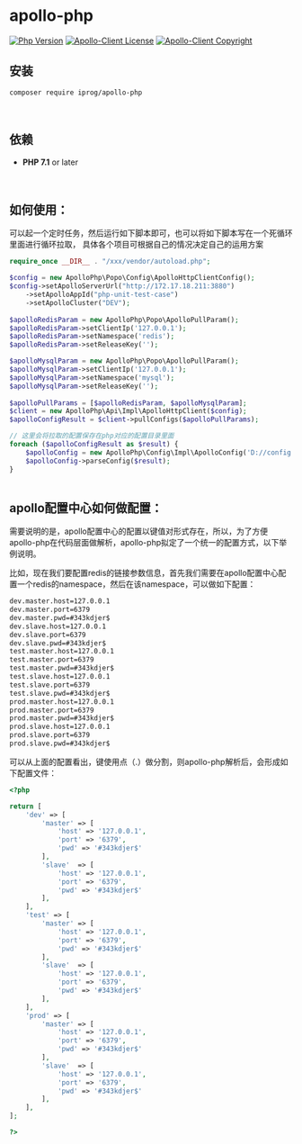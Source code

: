 # apollo-php

[![Php Version](https://img.shields.io/badge/php-%3E=7.1-brightgreen.svg?maxAge=2592000)](https://secure.php.net/)
[![Apollo-Client License](https://img.shields.io/badge/apollo--client--license-MIT-blue.svg?maxAge=2592000)](https://secure.php.net/)
[![Apollo-Client Copyright](https://img.shields.io/badge/copyright-2345.com-lightgrey.svg?maxAge=2592000)](https://secure.php.net/)
<br>

## 安装

```shell
composer require iprog/apollo-php
```
<br>

## 依赖

- **PHP 7.1** or later
<br>

## 如何使用：
可以起一个定时任务，然后运行如下脚本即可，也可以将如下脚本写在一个死循环里面进行循环拉取，
具体各个项目可根据自己的情况决定自己的运用方案

```php
require_once __DIR__ . "/xxx/vendor/autoload.php";

$config = new ApolloPhp\Popo\Config\ApolloHttpClientConfig();
$config->setApolloServerUrl("http://172.17.18.211:3880")
    ->setApolloAppId("php-unit-test-case")
    ->setApolloCluster("DEV");
    
$apolloRedisParam = new ApolloPhp\Popo\ApolloPullParam();
$apolloRedisParam->setClientIp('127.0.0.1');
$apolloRedisParam->setNamespace('redis');
$apolloRedisParam->setReleaseKey('');  

$apolloMysqlParam = new ApolloPhp\Popo\ApolloPullParam();
$apolloMysqlParam->setClientIp('127.0.0.1');
$apolloMysqlParam->setNamespace('mysql');
$apolloMysqlParam->setReleaseKey(''); 
  
$apolloPullParams = [$apolloRedisParam, $apolloMysqlParam];
$client = new ApolloPhp\Api\Impl\ApolloHttpClient($config);
$apolloConfigResult = $client->pullConfigs($apolloPullParams); 

// 这里会将拉取的配置保存在php对应的配置目录里面
foreach ($apolloConfigResult as $result) {
    $apolloConfig = new ApolloPhp\Config\Impl\ApolloConfig('D://config');
    $apolloConfig->parseConfig($result);
}
          
```

## apollo配置中心如何做配置：

需要说明的是，apollo配置中心的配置以键值对形式存在，所以，为了方便apollo-php在代码层面做解析，apollo-php拟定了一个统一的配置方式，以下举例说明。

比如，现在我们要配置redis的链接参数信息，首先我们需要在apollo配置中心配置一个redis的namespace，然后在该namespace，可以做如下配置：
```txt
dev.master.host=127.0.0.1
dev.master.port=6379
dev.master.pwd=#343kdjer$
dev.slave.host=127.0.0.1
dev.slave.port=6379
dev.slave.pwd=#343kdjer$
test.master.host=127.0.0.1
test.master.port=6379
test.master.pwd=#343kdjer$
test.slave.host=127.0.0.1
test.slave.port=6379
test.slave.pwd=#343kdjer$
prod.master.host=127.0.0.1
prod.master.port=6379
prod.master.pwd=#343kdjer$
prod.slave.host=127.0.0.1
prod.slave.port=6379
prod.slave.pwd=#343kdjer$
```
可以从上面的配置看出，键使用点（.）做分割，则apollo-php解析后，会形成如下配置文件：
```php
<?php

return [
    'dev' => [
        'master' => [
            'host' => '127.0.0.1',
            'port' => '6379',
            'pwd' => '#343kdjer$'
        ],
        'slave'  => [
            'host' => '127.0.0.1',
            'port' => '6379',
            'pwd' => '#343kdjer$'
        ],
    ],
    'test' => [
        'master' => [
            'host' => '127.0.0.1',
            'port' => '6379',
            'pwd' => '#343kdjer$'
        ],
        'slave'  => [
            'host' => '127.0.0.1',
            'port' => '6379',
            'pwd' => '#343kdjer$'
        ],
    ],
    'prod' => [
        'master' => [
            'host' => '127.0.0.1',
            'port' => '6379',
            'pwd' => '#343kdjer$'
        ],
        'slave'  => [
            'host' => '127.0.0.1',
            'port' => '6379',
            'pwd' => '#343kdjer$'
        ],
    ],
];

?>
```

